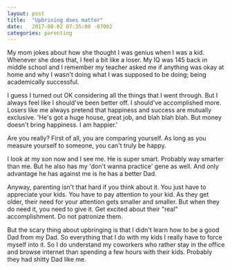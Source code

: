 ```yaml
---
layout: post
title:  "Upbrining does matter"
date:   2017-08-02 07:35:00 -07002
categories: parenting
---
```


My mom jokes about how she thought I was genius when I was a kid. Whenever she does that, I feel a bit like a loser. My IQ was 145 back in middle school and I remember my teacher asked me if anything was okay at home and why I wasn't doing what I was supposed to be doing; being academically successful.

I guess I turned out OK considering all the things that I went through. But I always feel like I should've been better off. I should've accomplished more. Losers like me always pretend that happiness and success are mutually exclusive. 'He's got a huge house, great job, and blah blah blah. But money doesn't bring happiness. I am happier.'

Are you really? First of all, you are comparing yourself. As long as you measure yourself to someone, you can't truly be happy.

I look at my son now and I see me. He is super smart. Probably way smarter than me. But he also has my 'don't wanna practice' gene as well. And only advantage he has against me is he has a better Dad.

Anyway, parenting isn't that hard if you think about it. You just have to appreciate your kids. You have to pay attention to your kid. As they get older, their need for your attention gets smaller and smaller. But when they do need it, you need to give it. Get excited about their "real" accomplishment. Do not patronize them.

But the scary thing about upbringing is that I didn't learn how to be a good Dad from my Dad. So everything that I do with my kids I really have to force myself into it. So I do understand my coworkers who rather stay in the office and browse internet than spending a few hours with their kids. Probably they had shitty Dad like me.
